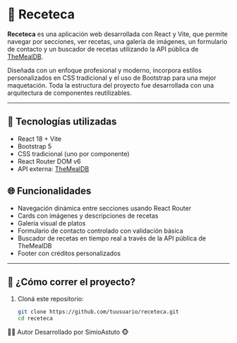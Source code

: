 # 🍲 Receteca

**Receteca** es una aplicación web desarrollada con React y Vite, que permite navegar por secciones, ver recetas, una galería de imágenes, un formulario de contacto y un buscador de recetas utilizando la API pública de [TheMealDB](https://www.themealdb.com/api.php).

Diseñada con un enfoque profesional y moderno, incorpora estilos personalizados en CSS tradicional y el uso de Bootstrap para una mejor maquetación. Toda la estructura del proyecto fue desarrollada con una arquitectura de componentes reutilizables.

---

## 🚀 Tecnologías utilizadas

- React 18 + Vite
- Bootstrap 5
- CSS tradicional (uno por componente)
- React Router DOM v6
- API externa: [TheMealDB](https://www.themealdb.com/api.php)

## 🌐 Funcionalidades

- Navegación dinámica entre secciones usando React Router
- Cards con imágenes y descripciones de recetas
- Galería visual de platos
- Formulario de contacto controlado con validación básica
- Buscador de recetas en tiempo real a través de la API pública de TheMealDB
- Footer con créditos personalizados

---

## 🧪 ¿Cómo correr el proyecto?

1. Cloná este repositorio:
   ```bash
   git clone https://github.com/tuusuario/receteca.git
   cd receteca

👨‍💻 Autor
Desarrollado por SimioAstuto 🐵

